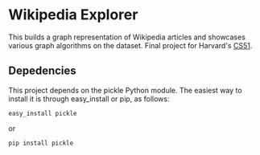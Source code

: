 Wikipedia Explorer
=================

This builds a graph representation of Wikipedia articles and showcases various graph algorithms on the dataset. Final project for Harvard's [CS51](http://cs51.seas.harvard.edu/).

Depedencies
-------------

This project depends on the pickle Python module. The easiest way to install it is through easy_install or pip, as follows:

```
easy_install pickle
```

or

```
pip install pickle
```
